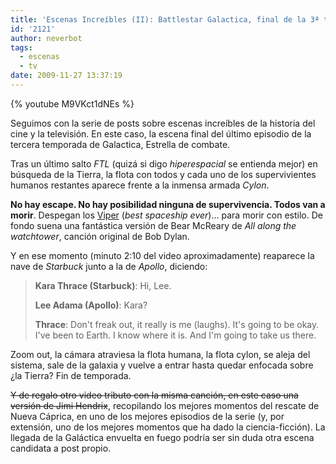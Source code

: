```yaml
---
title: 'Escenas Increíbles (II): Battlestar Galactica, final de la 3ª temporada'
id: '2121'
author: neverbot
tags:
  - escenas
  - tv
date: 2009-11-27 13:37:19
---
```


{% youtube M9VKct1dNEs %}

Seguimos con la serie de posts sobre escenas increíbles de la historia del cine y la televisión. En este caso, la escena final del último episodio de la tercera temporada de Galactica, Estrella de combate.

Tras un último salto _FTL_ (quizá si digo _hiperespacial_ se entienda mejor) en búsqueda de la Tierra, la flota con todos y cada uno de los supervivientes humanos restantes aparece frente a la inmensa armada _Cylon_.

**No hay escape. No hay posibilidad ninguna de supervivencia. Todos van a morir**. Despegan los [Viper](http://en.battlestarwiki.org/wiki/Viper_Mark_II) (_best spaceship ever_)... para morir con estilo. De fondo suena una fantástica versión de Bear McReary de _All along the watchtower_, canción original de Bob Dylan.

Y en ese momento (minuto 2:10 del video aproximadamente) reaparece la nave de _Starbuck_ junto a la de _Apollo_, diciendo:

> **Kara Thrace (Starbuck)**: Hi, Lee.
>
> **Lee Adama (Apollo)**: Kara?
>
> **Thrace**: Don't freak out, it really is me (laughs). It's going to be okay. I've been to Earth. I know where it is. And I'm going to take us there.

Zoom out, la cámara atraviesa la flota humana, la flota cylon, se aleja del sistema, sale de la galaxia y vuelve a entrar hasta quedar enfocada sobre ¿la Tierra? Fin de temporada.

~~Y de regalo otro video tributo con la misma canción, en este caso una versión de Jimi Hendrix~~, recopilando los mejores momentos del rescate de Nueva Cáprica, en uno de los mejores episodios de la serie (y, por extensión, uno de los mejores momentos que ha dado la ciencia-ficción). La llegada de la Galáctica envuelta en fuego podría ser sin duda otra escena candidata a post propio.
